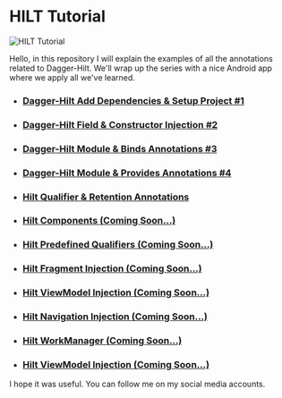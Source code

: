 # HILT Tutorial

<img src="https://cdn-images-1.medium.com/v2/resize:fit:720/1*y3oAOIaX401VNj_p71NPZg.png" alt="HILT Tutorial">

<p>Hello, in this repository I will explain the examples of all the annotations related to Dagger-Hilt. We'll wrap up the series with a nice Android app where we apply all we've learned.</p>

<ul>
  <li><h3><a href="https://ibrahimcanerdogan.medium.com/dagger-hilt-add-dependencies-and-setup-project-1-495042b16174">Dagger-Hilt Add Dependencies & Setup Project #1</a></h3></li>
  <li><h3><a href="https://ibrahimcanerdogan.medium.com/dagger-hilt-field-and-constructor-injection-2-e26041894c49">Dagger-Hilt Field & Constructor Injection #2</a></h3></li>
  <li><h3><a href="https://ibrahimcanerdogan.medium.com/dagger-hilt-module-and-binds-annotations-3-49f8572c4d94">Dagger-Hilt Module & Binds Annotations #3</a></h3></li>   
  <li><h3><a href="https://ibrahimcanerdogan.medium.com/dagger-hilt-module-and-provides-annotations-4-e54f8bf15058">Dagger-Hilt Module & Provides Annotations #4</a></h3></li>
    <li><h3><a href="https://ibrahimcanerdogan.medium.com/dagger-hilt-qualifier-retention-annotations-5-4cfbf01716c9">Hilt Qualifier & Retention Annotations</a></h3></li>
  <li><h3><a href="https://www.linkedin.com/in/ibrahimcanerdogan/">Hilt Components (Coming Soon…)</a></h3></li>
  <li><h3><a href="https://www.linkedin.com/in/ibrahimcanerdogan/">Hilt Predefined Qualifiers (Coming Soon…)</a></h3></li>
  <li><h3><a href="https://www.linkedin.com/in/ibrahimcanerdogan/">Hilt Fragment Injection (Coming Soon…)</a></h3></li>  
  <li><h3><a href="https://www.linkedin.com/in/ibrahimcanerdogan/">Hilt ViewModel Injection (Coming Soon…)</a></h3></li>
  <li><h3><a href="https://www.linkedin.com/in/ibrahimcanerdogan/">Hilt Navigation Injection (Coming Soon…)</a></h3></li>
  <li><h3><a href="https://www.linkedin.com/in/ibrahimcanerdogan/">Hilt WorkManager (Coming Soon…)</a></h3></li>  
  <li><h3><a href="https://www.linkedin.com/in/ibrahimcanerdogan/">Hilt ViewModel Injection (Coming Soon…)</a></h3></li>
</ul>

<p> I hope it was useful. You can follow me on my social media accounts.</p>
